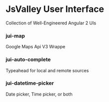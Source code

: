 # JsValley User Interface

Collection of Well-Engineered Angular 2 UIs

### jui-map
Google Maps Api V3 Wrappe

### jui-auto-complete
Typeahead for local and remote sources

### jui-datetime-picker
Date picker, Time picker, or both


